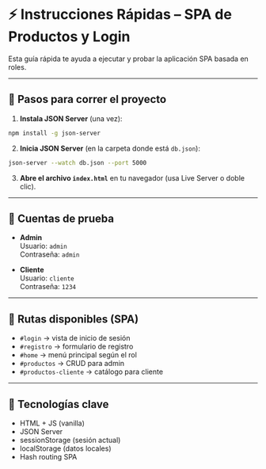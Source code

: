 # ⚡ Instrucciones Rápidas – SPA de Productos y Login

Esta guía rápida te ayuda a ejecutar y probar la aplicación SPA basada en roles.

---

## 🚀 Pasos para correr el proyecto

1. **Instala JSON Server** (una vez):

```bash
npm install -g json-server
```

2. **Inicia JSON Server** (en la carpeta donde está `db.json`):

```bash
json-server --watch db.json --port 5000
```

3. **Abre el archivo `index.html`** en tu navegador (usa Live Server o doble clic).

---

## 🔑 Cuentas de prueba

- **Admin**  
  Usuario: `admin`  
  Contraseña: `admin`

- **Cliente**  
  Usuario: `cliente`  
  Contraseña: `1234`

---

## 🧭 Rutas disponibles (SPA)

- `#login` → vista de inicio de sesión  
- `#registro` → formulario de registro  
- `#home` → menú principal según el rol  
- `#productos` → CRUD para admin  
- `#productos-cliente` → catálogo para cliente

---

## 🧩 Tecnologías clave

- HTML + JS (vanilla)
- JSON Server
- sessionStorage (sesión actual)
- localStorage (datos locales)
- Hash routing SPA